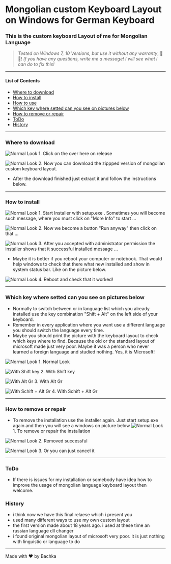 # Mongolian custom Keyboard Layout on Windows for German Keyboard
### This is the custom keyboard Layout of me for Mongolian Language
>_Tested on Windows 7, 10 Versions, but use it without any warranty_, 🤣😂!
>_If you have any questions, write me a message! I will see what i can do to fix this!_
- - -
#### List of Contents

+ [Where to download](#where-to-download)
+ [How to install](#how-to-install)
+ [How to use](#how-to-use)
+ [Which key where setted can you see on pictures below](#which-key-where-setted-can-you-see-on-pictures-below)
+ [How to remove or repair](#how-to-remove-or-repair)
+ [ToDo](#todo)
+ [History](#history)
- - -
### Where to download


![Normal Look](images/de-20-how-to-download.jpg) 1. Click on the over here on release

![Normal Look](images/de-21-how-to-download.jpg) 2. Now you can download the zippped version of mongolian custom keyboard layout. 
+ After the download finished just extract it and follow the instructions below. 
- - -
### How to install

![Normal Look](images/de-01-to-install-click-on-more-info.jpg) 1. Start Installer with setup.exe . Sometimes you will become such message, where you must click on "More Info" to start ... <br>

![Normal Look](images/de-02-to-install-click-run-anyway.jpg) 2. Now we become a button "Run anyway" then click on that ... <br>

![Normal Look](images/de-03-Install-complete.jpg) 3. After you accepted with administrator permission the installer shows that it successful installed message ... <br>
+ Maybe it is better if you reboot your computer or notebook. That would help windows to check that there what new installed and show in system status bar. Like on the picture below.

![Normal Look](images/de-11-check-after-reboot.jpg) 4. Reboot and check that it worked!

- - -

### Which key where setted can you see on pictures below

+ Normally to switch between or in language list which you already installed use the key combination "Shift + Alt" on the left side of your keyboard.
+ Remember in every application where you want use a different language you should switch the language every time.
+ Maybe you should print the picture with the keyboard layout to check which keys where to find. Because the old or the standard layout of microsoft made just very poor. Maybe it was a person who never learned a foreign language and studied nothing. Yes, it is Microsoft!

![Normal Look](images/0_Normale_Ansicht.jpg) 1. Normal Look <br>

![With Shift key](images/1_Shft_Ansicht.jpg) 2. With Shift key <br>

![With Alt Gr](images/2_AltGr_Ansicht.jpg) 3. With Alt Gr <br>

![With Schift + Alt Gr](images/3_ShftAltGr_Ansicht.jpg) 4. With Schift + Alt Gr <br>


- - -

### How to remove or repair


+ To remove the installation use the installer again. Just start setup.exe again and then you will see a windows on picture below
![Normal Look](images/de-07-Remove-or-repair.jpg) 1. To remove or repair the installation <br>

![Normal Look](images/de-10-install-complete.jpg) 2. Removed successful <br>

![Normal Look](images/de-09-Interrupt-installation.jpg) 3. Or you can just cancel it <br>
- - -
### ToDo

+ If there is issues for my installation or somebody have idea how to improve the usage of mongolian language keyboard layout then welcome.

### History
+ i think now we have this final relaese which i present you
+ used many different ways to use my own custom layout
+ the first version made about 18 years ago. i used at these time an russian language dll changer
+ i found original mongolian layout of microsoft very poor. it is just nothing with linguistic or language to do
- - -
Made with ❤ by Bachka 
